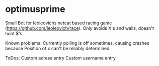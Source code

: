 # optimusprime
Small Bot for leoleovichs netcat based racing game (https://github.com/leoleovich/race).
Only avoids X's and walls, doesn't hunt $'s.

Known problems:
Currently polling is off sometimes, causing crashes because Position of x can't be reliably determined.

ToDos:
Custom adress entry
Custom username entry
